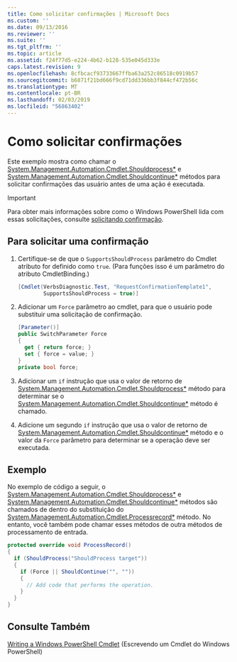 ```yaml
---
title: Como solicitar confirmações | Microsoft Docs
ms.custom: ''
ms.date: 09/13/2016
ms.reviewer: ''
ms.suite: ''
ms.tgt_pltfrm: ''
ms.topic: article
ms.assetid: f24f77d5-e224-4b62-b128-535e045d333e
caps.latest.revision: 9
ms.openlocfilehash: 8cfbcacf93733667ffba63a252c86518c0919b57
ms.sourcegitcommit: b6871f21bd666f9cd71dd336bb3f844cf472b56c
ms.translationtype: MT
ms.contentlocale: pt-BR
ms.lasthandoff: 02/03/2019
ms.locfileid: "56863402"
---
```

# <a name="how-to-request-confirmations"></a>Como solicitar confirmações

Este exemplo mostra como chamar o [System.Management.Automation.Cmdlet.Shouldprocess*](/dotnet/api/System.Management.Automation.Cmdlet.ShouldProcess) e [System.Management.Automation.Cmdlet.Shouldcontinue*](/dotnet/api/System.Management.Automation.Cmdlet.ShouldContinue) métodos para solicitar confirmações das usuário antes de uma ação é executada.

> [!IMPORTANT]
> Para obter mais informações sobre como o Windows PowerShell lida com essas solicitações, consulte [solicitando confirmação](./requesting-confirmation-from-cmdlets.md).

## <a name="to-request-confirmation"></a>Para solicitar uma confirmação

1. Certifique-se de que o `SupportsShouldProcess` parâmetro do Cmdlet atributo for definido como `true`. (Para funções isso é um parâmetro do atributo CmdletBinding.)

    ```csharp
    [Cmdlet(VerbsDiagnostic.Test, "RequestConfirmationTemplate1",
            SupportsShouldProcess = true)]
    ```

2. Adicionar um `Force` parâmetro ao cmdlet, para que o usuário pode substituir uma solicitação de confirmação.

    ```csharp
    [Parameter()]
    public SwitchParameter Force
    {
      get { return force; }
      set { force = value; }
    }
    private bool force;
    ```

3. Adicionar um `if` instrução que usa o valor de retorno de [System.Management.Automation.Cmdlet.Shouldprocess*](/dotnet/api/System.Management.Automation.Cmdlet.ShouldProcess) método para determinar se o [System.Management.Automation.Cmdlet.Shouldcontinue*](/dotnet/api/System.Management.Automation.Cmdlet.ShouldContinue) método é chamado.

4. Adicione um segundo `if` instrução que usa o valor de retorno de [System.Management.Automation.Cmdlet.Shouldcontinue*](/dotnet/api/System.Management.Automation.Cmdlet.ShouldContinue) método e o valor da `Force` parâmetro para determinar se a operação deve ser executada.

## <a name="example"></a>Exemplo

No exemplo de código a seguir, o [System.Management.Automation.Cmdlet.Shouldprocess*](/dotnet/api/System.Management.Automation.Cmdlet.ShouldProcess) e [System.Management.Automation.Cmdlet.Shouldcontinue*](/dotnet/api/System.Management.Automation.Cmdlet.ShouldContinue) métodos são chamados de dentro do substituição do [System.Management.Automation.Cmdlet.Processrecord*](/dotnet/api/System.Management.Automation.Cmdlet.ProcessRecord) método. No entanto, você também pode chamar esses métodos de outra métodos de processamento de entrada.

```csharp
protected override void ProcessRecord()
{
  if (ShouldProcess("ShouldProcess target"))
  {
    if (Force || ShouldContinue("", ""))
    {
      // Add code that performs the operation.
    }
  }
}
```

## <a name="see-also"></a>Consulte Também

[Writing a Windows PowerShell Cmdlet](./writing-a-windows-powershell-cmdlet.md) (Escrevendo um Cmdlet do Windows PowerShell)
